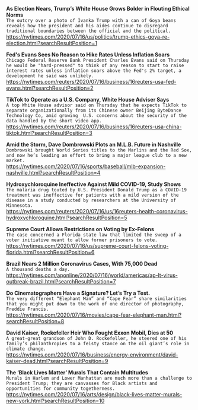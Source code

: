 **As Election Nears, Trump’s White House Grows Bolder in Flouting Ethical Norms**\
`The outcry over a photo of Ivanka Trump with a can of Goya beans reveals how the president and his aides continue to disregard traditional boundaries between the official and the political.`\
https://nytimes.com/2020/07/16/us/politics/trump-ethics-goya-re-election.html?searchResultPosition=1

**Fed's Evans Sees No Reason to Hike Rates Unless Inflation Soars**\
`Chicago Federal Reserve Bank President Charles Evans said on Thursday he would be "hard-pressed" to think of any reason to start to raise interest rates unless inflation soars above the Fed's 2% target, a development he said was unlikely.`\
https://nytimes.com/reuters/2020/07/16/business/16reuters-usa-fed-evans.html?searchResultPosition=2

**TikTok to Operate as a U.S. Company, White House Adviser Says**\
`A top White House advisor said on Thursday that he expects TikTok to separate organizationally from its Chinese owner Beijing ByteDance Technology Co, amid growing  U.S. concerns about the security of the data handled by the short video app. `\
https://nytimes.com/reuters/2020/07/16/business/16reuters-usa-china-tiktok.html?searchResultPosition=3

**Amid the Storm, Dave Dombrowski Plots an M.L.B. Future in Nashville**\
`Dombrowski brought World Series titles to the Marlins and the Red Sox, and now he’s leading an effort to bring a major league club to a new market.`\
https://nytimes.com/2020/07/16/sports/baseball/mlb-expansion-nashville.html?searchResultPosition=4

**Hydroxychloroquine Ineffective Against Mild COVID-19, Study Shows**\
`The malaria drug touted by U.S. President Donald Trump as a COVID-19 treatment was ineffective for patients with a mild version of the disease in a study conducted by researchers at the University of Minnesota.`\
https://nytimes.com/reuters/2020/07/16/us/16reuters-health-coronavirus-hydroxychloroquine.html?searchResultPosition=5

**Supreme Court Allows Restrictions on Voting by Ex-Felons**\
`The case concerned a Florida state law that limited the sweep of a voter initiative meant to allow former prisoners to vote.`\
https://nytimes.com/2020/07/16/us/supreme-court-felons-voting-florida.html?searchResultPosition=6

**Brazil Nears 2 Million Coronavirus Cases, With 75,000 Dead**\
`A thousand deaths a day. `\
https://nytimes.com/aponline/2020/07/16/world/americas/ap-lt-virus-outbreak-brazil.html?searchResultPosition=7

**Do Cinematographers Have a Signature? Let’s Try a Test.**\
`The very different “Elephant Man” and “Cape Fear” share similarities that you might put down to the work of one director of photography, Freddie Francis.`\
https://nytimes.com/2020/07/16/movies/cape-fear-elephant-man.html?searchResultPosition=8

**David Kaiser, Rockefeller Heir Who Fought Exxon Mobil, Dies at 50**\
`A great-great grandson of John D. Rockefeller, he steered one of his family’s philanthropies to a feisty stance on the oil giant’s role in climate change.`\
https://nytimes.com/2020/07/16/business/energy-environment/david-kaiser-dead.html?searchResultPosition=9

**The ‘Black Lives Matter’ Murals That Contain Multitudes**\
`Murals in Harlem and Lower Manhattan are much more than a challenge to President Trump; they are canvasses for Black artists and opportunities for community togetherness.`\
https://nytimes.com/2020/07/16/arts/design/black-lives-matter-murals-new-york.html?searchResultPosition=10

